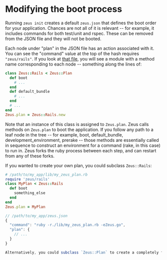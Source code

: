 # Modifying the boot process

Running `zeus init` creates a default `zeus.json` that defines the boot order for your application. Chances are not all of it is relevant -- for example, it includes commands for both test/unit and rspec. These can be removed from the JSON file and they will not be booted.

Each node under "plan" in the JSON file has an action associated with it. You can see the "command" value at the top of the hash requires `"zeus/rails"`. If you look at [that file](/burke/zeus/tree/master/rubygem/lib/zeus/rails.rb), you will see a module with a method name corresponding to each node -- something along the lines of:

```ruby
class Zeus::Rails < Zeus::Plan
  def boot
    # ...
  end
  def default_bundle
    # ...
  end
  # ...
end
Zeus.plan = Zeus::Rails.new
```

Note that an instance of this class is assigned to `Zeus.plan`. Zeus calls methods on `Zeus.plan` to boot the application. If you follow any path to a leaf node in the tree -- for example, boot, default_bundle, development_environment, prerake -- those methods are essentially called in sequence to construct an environment for a command (rake, in this case) to run in. Zeus forks the ruby process between each step, and can restart from any of these forks.

If you wanted to create your own plan, you could subclass `Zeus::Rails`:

```ruby
# /path/to/my_app/lib/my_zeus_plan.rb
require 'zeus/rails'
class MyPlan < Zeus::Rails
  def boot
    something_else
  end
end
Zeus.plan = MyPlan
```

```javascript
// /path/to/my_app/zeus.json
{
  "command": "ruby -r./lib/my_zeus_plan.rb -eZeus.go",
  "plan": {
    // ...
  }
}

Alternatively, you could subclass `Zeus::Plan` to create a completely fresh plan with no predefined behaviour.